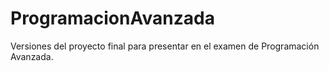 # ProgramacionAvanzada
Versiones del proyecto final para presentar en el examen de Programación Avanzada.
